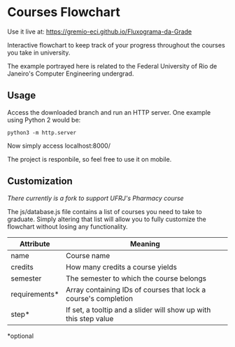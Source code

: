 # Courses Flowchart

Use it live at: https://gremio-eci.github.io/Fluxograma-da-Grade

Interactive flowchart to keep track of your progress throughout the courses you take in university.

The example portrayed here is related to the Federal University of Rio de Janeiro's Computer Engineering undergrad.

## Usage

Access the downloaded branch and run an HTTP server. One example using Python 2 would be:

`python3 -m http.server`

Now simply access localhost:8000/

The project is responbile, so feel free to use it on mobile.

## Customization

*There currently is a fork to support UFRJ's Pharmacy course*

The js/database.js file contains a list of courses you need to take to graduate. Simply altering that list will allow you to fully customize the flowchart without losing any functionality.

| Attribute | Meaning |
| --- | --- |
| name | Course name |
| credits | How many credits a course yields |
| semester | The semester to which the course belongs |
| requirements* | Array containing IDs of courses that lock a course's completion |
| step* | If set, a tooltip and a slider will show up with this step value |

*optional
